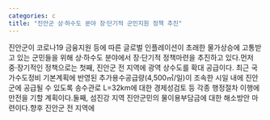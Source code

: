 ```yaml
---
categories: c
title: "진안군 상⸱하수도 분야 장⸱단기적 군민지원 정책 추진"
---
```

진안군이 코로나19 금융지원 등에 따른 글로벌 인플레이션이 초래한 물가상승에 고통받고 있는 군민들을 위해 상⸱하수도 분야에서 장⸱단기적 정책마련을 추진하고 있다.먼저 중⸱장기적인 정책으로는 첫째, 진안군 전 지역에 광역 상수도를 확대 공급이다. 최근 국가수도정비 기본계획에 반영된 추가용수공급량(4,500㎥/일)이 조속한 시일 내에 진안군에 공급될 수 있도록 송수관로 L=32km에 대한 경제성검토 등 각종 행정절차 이행에 만전을 기할 계획이다.둘째, 섬진강 지역 진안군민의 물이용부담금에 대한 해소방안 마련이다.향후 진안군 전 지역에